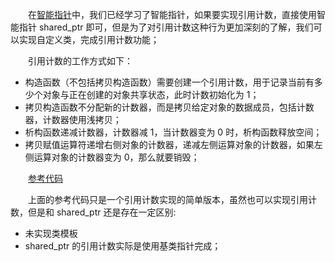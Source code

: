 &emsp;&emsp;在<a href="智能指针.md">智能指针</a>中，我们已经学习了智能指针，如果要实现引用计数，直接使用智能指针 shared_ptr 即可，但是为了对引用计数这种行为更加深刻的了解，我们可以实现自定义类，完成引用计数功能；

&emsp;&emsp;引用计数的工作方式如下：

- 构造函数（不包括拷贝构造函数）需要创建一个引用计数，用于记录当前有多少个对象与正在创建的对象共享状态，此时计数初始化为 1；
- 拷贝构造函数不分配新的计数器，而是拷贝给定对象的数据成员，包括计数器，计数器使用浅拷贝；
- 析构函数递减计数器，计数器减 1，当计数器变为 0 时，析构函数释放空间；
- 拷贝赋值运算符递增右侧对象的计数器，递减左侧运算对象的计数器，如果左侧运算对象的计数器变为 0，那么就要销毁；

&emsp;&emsp;<a href = "https://github.com/KevinSCoder/study/blob/master/C%2B%2B/C%2B%2B_Code/base/src/test_9.cpp">参考代码</a>

&emsp;&emsp;上面的参考代码只是一个引用计数实现的简单版本，虽然也可以实现引用计数，但是和 shared_ptr 还是存在一定区别:

- 未实现类模板
- shared_ptr 的引用计数实际是使用基类指针完成；
